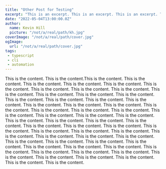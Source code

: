 ```yaml
---
title: "Other Post for Testing"
excerpt: "This is an excerpt. This is an excerpt. This is an excerpt. This is an excerpt. This is an excerpt. This is an excerpt. This is an excerpt. This is an excerpt. This is an excerpt. This is an excerpt. This is an excerpt. This is an excerpt. This is an excerpt. This is an excerpt. This is an excerpt."
date: "2022-05-04T13:00:00.0Z"
author:
  name: Kevin Hill
  picture: "/not/a/real/path/kh.jpg"
coverImage: "/not/a/real/path/cover.jpg"
ogImage:
  url: "/not/a/real/path/cover.jpg"
tags:
 - typescript
 - cli
 - automation
---
```


This is the content. This is the content.This is the content. This is the content. This is the content. This is the content. This is the content. This is the content. This is the content. This is the content. This is the content. This is the content. This is the content. This is the content. This is the content. This is the content. This is the content. This is the content. This is the content. This is the content. This is the content. This is the content. This is the content. This is the content. This is the content. This is the content. This is the content. This is the content. This is the content. This is the content. This is the content. This is the content. This is the content. This is the content. This is the content. This is the content. This is the content. This is the content. This is the content. This is the content. This is the content. This is the content. This is the content. This is the content. This is the content. This is the content. This is the content. This is the content. This is the content. This is the content. This is the content. This is the content. This is the content. This is the content. This is the content. This is the content. This is the content. This is the content. This is the content. This is the content. This is the content. This is the content.
